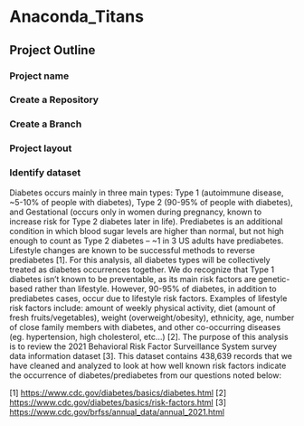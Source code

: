 # Anaconda_Titans

## Project Outline

### Project name
### Create a Repository
### Create a Branch
### Project layout
### Identify dataset



Diabetes occurs mainly in three main types: Type 1 (autoimmune disease, ~5-10% of people with diabetes), Type 2 (90-95% of people with diabetes), and Gestational (occurs only in women during pregnancy, known to increase risk for Type 2 diabetes later in life). Prediabetes is an additional condition in which blood sugar levels are higher than normal, but not high enough to count as Type 2 diabetes – ~1 in 3 US adults have prediabetes. Lifestyle changes are known to be successful methods to reverse prediabetes [1]. 
For this analysis, all diabetes types will be collectively treated as diabetes occurrences together. We do recognize that Type 1 diabetes isn’t known to be preventable, as its main risk factors are genetic-based rather than lifestyle. However, 90-95% of diabetes, in addition to prediabetes cases, occur due to lifestyle risk factors. Examples of lifestyle risk factors include: amount of weekly physical activity, diet (amount of fresh fruits/vegetables), weight (overweight/obesity), ethnicity, age, number of close family members with diabetes, and other co-occurring diseases (eg. hypertension, high cholesterol, etc…) [2].
The purpose of this analysis is to review the 2021 Behavioral Risk Factor Surveillance System survey data information dataset [3]. This dataset contains 438,639 records that we have cleaned and analyzed to look at how well known risk factors indicate the occurrence of diabetes/prediabetes from our questions noted below:


[1] https://www.cdc.gov/diabetes/basics/diabetes.html 
[2] https://www.cdc.gov/diabetes/basics/risk-factors.html 
[3] https://www.cdc.gov/brfss/annual_data/annual_2021.html 
